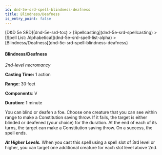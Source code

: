 ```yaml
---
id: dnd-5e-srd-spell-blindness-deafness
title: Blindness/Deafness
is_entry_point: false
---
```


<breadcrumb>
[D&D 5e SRD](dnd-5e-srd-toc) >  [Spellcasting](dnd-5e-srd-spellcasting) > [Spell List: Alphabetical](dnd-5e-srd-spell-list-alpha) > [Blindness/Deafness](dnd-5e-srd-spell-blindness-deafness)
</breadcrumb>

#### Blindness/Deafness

*2nd-level necromancy*

**Casting Time:** 1 action

**Range:** 30 feet

**Components**: V

**Duration:** 1 minute

You can blind or deafen a foe. Choose one creature that you can see within range to make a Constitution saving throw. If it fails, the target is either blinded or deafened (your choice) for the duration. At the end of each of its turns, the target can make a Constitution saving throw. On a success, the spell ends.

***At Higher Levels.*** When you cast this spell using a spell slot of 3rd level or higher, you can target one additional creature for each slot level above 2nd.

